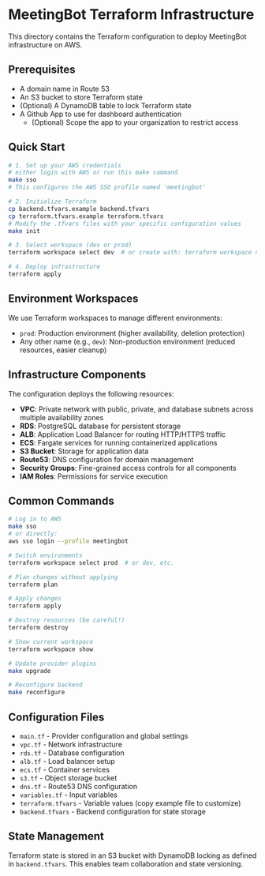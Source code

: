 # MeetingBot Terraform Infrastructure

This directory contains the Terraform configuration to deploy MeetingBot infrastructure on AWS.

## Prerequisites
- A domain name in Route 53
- An S3 bucket to store Terraform state
- (Optional) A DynamoDB table to lock Terraform state
- A Github App to use for dashboard authentication
    - (Optional) Scope the app to your organization to restrict access

## Quick Start

```bash
# 1. Set up your AWS credentials
# either login with AWS or run this make command
make sso
# This configures the AWS SSO profile named 'meetingbot'

# 2. Initialize Terraform
cp backend.tfvars.example backend.tfvars
cp terraform.tfvars.example terraform.tfvars
# Modify the .tfvars files with your specific configuration values
make init

# 3. Select workspace (dev or prod)
terraform workspace select dev  # or create with: terraform workspace new dev

# 4. Deploy infrastructure
terraform apply
```

## Environment Workspaces

We use Terraform workspaces to manage different environments:

- `prod`: Production environment (higher availability, deletion protection)
- Any other name (e.g., `dev`): Non-production environment (reduced resources, easier cleanup)

## Infrastructure Components

The configuration deploys the following resources:

- **VPC**: Private network with public, private, and database subnets across multiple availability zones
- **RDS**: PostgreSQL database for persistent storage
- **ALB**: Application Load Balancer for routing HTTP/HTTPS traffic
- **ECS**: Fargate services for running containerized applications
- **S3 Bucket**: Storage for application data
- **Route53**: DNS configuration for domain management
- **Security Groups**: Fine-grained access controls for all components
- **IAM Roles**: Permissions for service execution

## Common Commands

```bash
# Log in to AWS
make sso
# or directly:
aws sso login --profile meetingbot

# Switch environments
terraform workspace select prod  # or dev, etc.

# Plan changes without applying
terraform plan

# Apply changes
terraform apply

# Destroy resources (be careful!)
terraform destroy

# Show current workspace
terraform workspace show

# Update provider plugins
make upgrade

# Reconfigure backend
make reconfigure
```

## Configuration Files

- `main.tf` - Provider configuration and global settings
- `vpc.tf` - Network infrastructure
- `rds.tf` - Database configuration
- `alb.tf` - Load balancer setup
- `ecs.tf` - Container services
- `s3.tf` - Object storage bucket
- `dns.tf` - Route53 DNS configuration
- `variables.tf` - Input variables
- `terraform.tfvars` - Variable values (copy example file to customize)
- `backend.tfvars` - Backend configuration for state storage

## State Management

Terraform state is stored in an S3 bucket with DynamoDB locking as defined in `backend.tfvars`. This enables team collaboration and state versioning.
